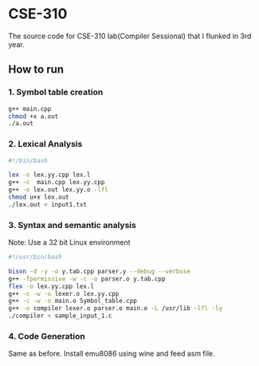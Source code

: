 # CSE-310
The source code for CSE-310 lab(Compiler Sessional) that I flunked in 3rd year.

## How to run
### 1. Symbol table creation
```bash
g++ main.cpp
chmod +x a.out
./a.out
```
### 2. Lexical Analysis
```bash
#!/bin/bash

lex -o lex.yy.cpp lex.l
g++ -c  main.cpp lex.yy.cpp 
g++ -o lex.out lex.yy.o -lfl
chmod u+x lex.out
./lex.out < input1.txt
```
### 3. Syntax and semantic analysis
Note: Use a 32 bit Linux environment
```bash
#!/usr/bin/bash

bison -d -y -o y.tab.cpp parser.y --debug --verbose
g++ -fpermissive -w -c -o parser.o y.tab.cpp
flex -o lex.yy.cpp lex.l
g++ -c -w -o lexer.o lex.yy.cpp
g++ -c -w -o main.o Symbol_table.cpp
g++ -o compiler lexer.o parser.o main.o -L /usr/lib -lfl -ly
./compiler < sample_input_1.c

```
### 4. Code Generation
Same as before. Install emu8086 using wine and feed asm file.
